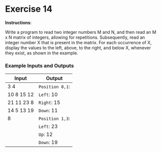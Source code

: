 # Exercise 14
**Instructions**:

Write a program to read two integer numbers M and N, and then read an M x N matrix of integers, allowing for repetitions. Subsequently, read an integer number X that is present in the matrix. For each occurrence of X, display the values to the left, above, to the right, and below X, whenever they exist, as shown in the example.

### Example Inputs and Outputs

| **Input**  | **Output**      |
|------------|-----------------|
| 3 4        | `Position 0,1`: |
| 10 8 15 12 | `Left`: 10      |
| 21 11 23 8 | `Right`: 15     |
| 14 5 13 19 | `Down`: 11      |
| 8          | `Position 1,3`: |
|            | `Left`: 23      |
|            | `Up`: 12        |
|            | `Down`: 19      |